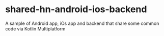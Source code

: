 # shared-hn-android-ios-backend
A sample of Android app, iOs app and backend that share some common code via Kotlin Multiplatform
